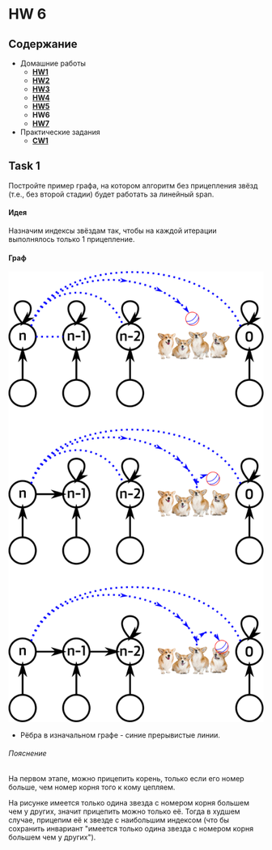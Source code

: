 # HW 6

## Содержание

* Домашние работы
    * [**HW1**](./../HW1/README.md)
    * [**HW2**](./../HW2/README.md)
    * [**HW3**](./../HW3/README.md)
    * [**HW4**](./../HW4/README.md)
    * [**HW5**](./../HW5/README.md)
    * **HW6**
    * [**HW7**](./../HW7/README.md)
* Практические задания
    * [**CW1**](./../CW1/README.md)

## Task 1

Постройте пример графа, на котором алгоритм без прицепления звёзд (т.е., без второй стадии) будет работать за линейный
span.

#### Идея

Назначим индексы звёздам так, чтобы на каждой итерации выполнялось только 1 прицепление.

#### Граф

![graph](./HW6_1.png)

* Рёбра в изначальном графе - синие прерывистые линии.

###### Пояснение

На первом этапе, можно прицепить корень, только если его номер больше, чем номер корня того к кому цепляем.

На рисунке имеется только одина звезда с номером корня большем чем у других, значит прицепить можно только её. Тогда в
худшем случае, прицепим её к звезде с наибольшим индексом (что бы сохранить инвариант "имеется только одина звезда с
номером корня большем чем у других").